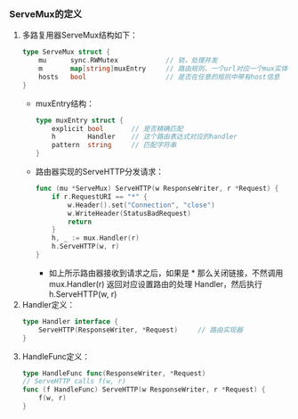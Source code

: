 ### ServeMux的定义
1. 多路复用器ServeMux结构如下：
    ``` go
    type ServeMux struct {
        mu      sync.RWMutex            // 锁，处理并发
        m       map[string]muxEntry     // 路由规则，一个url对应一个mux实体
        hosts   bool                    // 是否在任意的规则中带有host信息
    }
    ```
    - muxEntry结构：
        ```go
        type muxEntry struct {
            explicit bool       // 是否精确匹配
            h        Handler    // 这个路由表达式对应的handler
            pattern  string     // 匹配字符串
        }
        ```
    - 路由器实现的ServeHTTP分发请求：
        ```go
        func (mu *ServeMux) ServeHTTP(w ResponseWriter, r *Request) {
            if r.RequestURI == "*" {
                w.Header().set("Connection", "close")
                w.WriteHeader(StatusBadRequest)
                return 
            }
            h, _ := mux.Handler(r)
            h.ServeHTTP(w, r)
        }
        ```
        - 如上所示路由器接收到请求之后，如果是 * 那么关闭链接，不然调用 mux.Handler(r) 返回对应设置路由的处理 Handler，然后执行 h.ServeHTTP(w, r)
2. Handler定义：
    ```go 
    type Handler interface {
        ServeHTTP(ResponseWriter, *Request)     // 路由实现器
    }
    ```
3. HandleFunc定义：
    ```go
    type HandleFunc func(ResponseWriter, *Request)
    // ServeHTTP calls f(w, r)
    func (f HandleFunc) ServeHTTP(w ResponseWriter, r *Request) {
        f(w, r)
    }
    ```